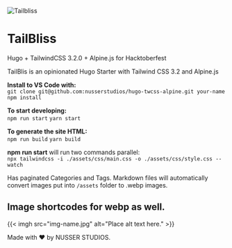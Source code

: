 ![Tailbliss](https://tailbliss.netlify.app/images/tailbliss-full-blue.png)

# TailBliss
Hugo + TailwindCSS 3.2.0 + Alpine.js for Hacktoberfest

TailBlis is an opinionated Hugo Starter with Tailwind CSS 3.2 and Alpine.js

**Install to VS Code with:**  
`git clone git@github.com:nusserstudios/hugo-twcss-alpine.git your-name`  
`npm install`

**To start developing:**  
`npm run start`
`yarn start`

**To generate the site HTML:**  
`npm run build`
`yarn build`

**npm run start** will run two commands parallel:  
`npx tailwindcss -i ./assets/css/main.css -o ./assets/css/style.css --watch`

Has paginated Categories and Tags. Markdown files will automatically convert images put into `/assets` folder to .webp images. 

## Image shortcodes for webp as well.
{{< imgh src="img-name.jpg" alt="Place alt text here." >}}

Made with ❤️ by NUSSER STUDIOS.

<script type="text/javascript" src="https://cdnjs.buymeacoffee.com/1.0.0/button.prod.min.js" data-name="bmc-button" data-slug="nusserstudios" data-color="#FF5F5F" data-emoji=""  data-font="Cookie" data-text="Buy me a coffee" data-outline-color="#000000" data-font-color="#ffffff" data-coffee-color="#FFDD00" ></script>

